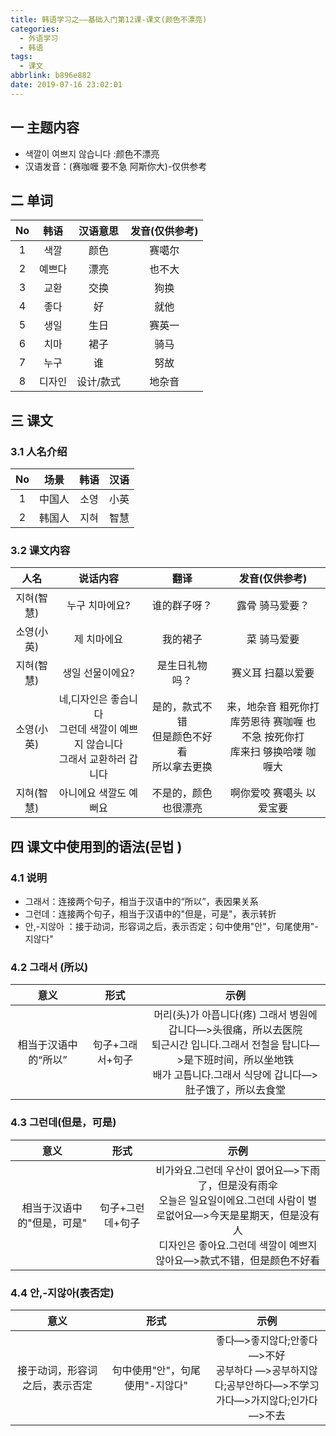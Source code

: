 ```yaml
---
title: 韩语学习之——基础入门第12课-课文(颜色不漂亮)
categories:
  - 外语学习
  - 韩语
tags:
  - 课文
abbrlink: b896e882
date: 2019-07-16 23:02:01
---
```

##   一 主题内容

* 색깔이 여쁘지 않습니다   :颜色不漂亮
* 汉语发音：(赛咖喱 要不急 阿斯你大)-仅供参考

<!--more-->


## 二 单词

|  No  |  韩语  | 汉语意思  | 发音(仅供参考) |
| :--: | :----: | :-------: | :------------: |
|  1   |  색깔  |   颜色    |     赛噶尔     |
|  2   | 예쁘다 |   漂亮    |     也不大     |
|  3   |  교환  |   交换    |      狗换      |
|  4   |  좋다  |    好     |      就他      |
|  5   |  생일  |   生日    |     赛英一     |
|  6   |  치마  |   裙子    |      骑马      |
|  7   |  누구  |    谁     |      努故      |
|  8   | 디자인 | 设计/款式 |     地杂音     |

## 三 课文

### 3.1 人名介绍

|  No  |  场景  | 韩语 | 汉语 |
| :--: | :----: | :--: | :--: |
|  1   | 中国人 | 소영 | 小英 |
|  2   | 韩国人 | 지혀 | 智慧 |

### 3.2 课文内容


|    人名    |                           说话内容                           |                       翻译                       |                        发音(仅供参考)                        |
| :--------: | :----------------------------------------------------------: | :----------------------------------------------: | :----------------------------------------------------------: |
| 지혀(智慧) |                        누구 치마에요?                        |                   谁的群子呀？                   |                       露骨 骑马爱要？                        |
| 소영(小英) |                         제 치마에요                          |                     我的裙子                     |                         菜 骑马爱要                          |
| 지혀(智慧) |                       생일 선물이에요?                       |                  是生日礼物吗？                  |                      赛义耳 扫墓以爱要                       |
| 소영(小英) | 네,디자인은 좋습니다<br>그런데 색깔이 예쁘지 않습니다<br>그래서 교환하러 갑니다<br> | 是的，款式不错<br>但是颜色不好看<br>所以拿去更换 | 来，地杂音 粗死你打<br>库劳恩待 赛咖喱 也不急 按死你打<br>库来扫 够换哈喽 咖喱大 |
| 지혀(智慧) |                    아니에요 색깔도 예뻐요                    |               不是的，颜色也很漂亮               |                   啊你爱咬 赛噶头 以爱宝要                   |



##  四 课文中使用到的语法(문법 )

### 4.1 说明

* 그래서：连接两个句子，相当于汉语中的“所以”，表因果关系
* 그런데：连接两个句子，相当于汉语中的"但是，可是"，表示转折
* 안,-지않아 ：接于动词，形容词之后，表示否定；句中使用"안"，句尾使用"-지않다"

### 4.2 그래서 (所以)

|         意义         |       形式       |                             示例                             |
| :------------------: | :--------------: | :----------------------------------------------------------: |
| 相当于汉语中的“所以” | 句子+그래서+句子 | 머리(头)가 아픕니다(疼) 그래서 병원에 갑니다—>头很痛，所以去医院<br/>퇴근시간 입니다.그래서 전철을 탑니다—>是下班时间，所以坐地铁<br/>배가 고틉니다.그래서 식당에 갑니다—>肚子饿了，所以去食堂 |

### 4.3 그런데(但是，可是)

|            意义            |       形式       |                             示例                             |
| :------------------------: | :--------------: | :----------------------------------------------------------: |
| 相当于汉语中的"但是，可是" | 句子+그런데+句子 | 비가와요.그런데 우산이 엾어요—>下雨了，但是没有雨伞<br/>오늘은 일요일이에요.그런데 사람이 별로없어요—>今天是星期天，但是没有人<br/>디자인은 좋아요.그런데 색깔이 예쁘지 않아요—>款式不错，但是颜色不好看<br/> |

### 4.4 안,-지않아(表否定)

|              意义              |              形式               |                             示例                             |
| :----------------------------: | :-----------------------------: | :----------------------------------------------------------: |
| 接于动词，形容词之后，表示否定 | 句中使用"안"，句尾使用"-지않다" | 좋다—>좋지않다;안좋다—>不好<br/>공부하다 —>공부하지않다;공부안하다—>不学习<br/>가다—>가지않다;인가다—>不去 |
